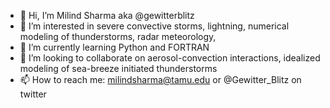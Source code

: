 - 👋 Hi, I’m Milind Sharma aka @gewitterblitz
- 👀 I’m interested in severe convective storms, lightning, numerical modeling of thunderstorms, radar meteorology, 
- 🌱 I’m currently learning Python and FORTRAN
- 💞️ I’m looking to collaborate on aerosol-convection interactions, idealized modeling of sea-breeze initiated thunderstorms 
- 📫 How to reach me: milindsharma@tamu.edu or @Gewitter_Blitz on twitter

<!---
gewitterblitz/gewitterblitz is a ✨ special ✨ repository because its `README.md` (this file) appears on your GitHub profile.
You can click the Preview link to take a look at your changes.
--->
